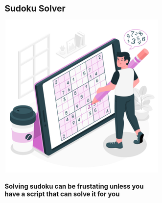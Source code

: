 # Sudoku Solver

<p align="center">
  <img src="other/thumbnail.jpg" width="500" height="500"/>
</p>

## Solving sudoku can be frustating unless you have a script that can solve it for you
